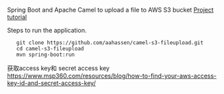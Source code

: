 Spring Boot and Apache Camel to upload a file to AWS S3 bucket
 [Project tutorial](https://javakia.com/blog/uploading-file-to-aws-s3/)

Steps to run the application.
```
   git clone https://github.com/aahassen/camel-s3-fileupload.git
   cd camel-s3-fileupload
   mvn spring-boot:run
```


获取access key和 secret access key
https://www.msp360.com/resources/blog/how-to-find-your-aws-access-key-id-and-secret-access-key/